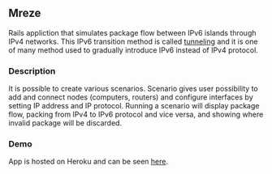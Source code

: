 ## Mreze

Rails appliction that simulates package flow between IPv6 islands through IPv4 networks. This IPv6 transition method is called [tunneling](http://en.wikipedia.org/wiki/Tunneling_protocol) and it is one of many method used to gradually introduce IPv6 instead of IPv4 protocol.

### Description
It is possible to create various scenarios. Scenario gives user possibility to add and connect nodes (computers, routers) and configure interfaces by setting IP address and IP protocol. Running a scenario will display package flow, packing from IPv4 to IPv6 protocol and vice versa, and showing where invalid package will be discarded.

### Demo
App is hosted on Heroku and can be seen [here](http://ipv6-tunneling-simulation.herokuapp.com/scenarios).
